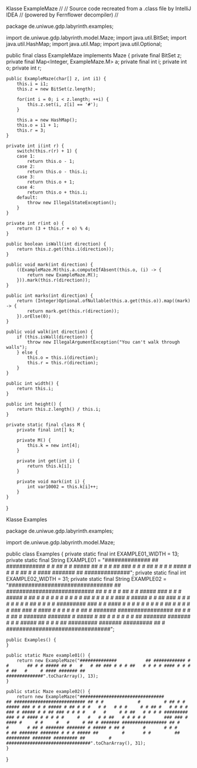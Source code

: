 Klasse ExampleMaze
//
// Source code recreated from a .class file by IntelliJ IDEA
// (powered by Fernflower decompiler)
//

package de.uniwue.gdp.labyrinth.examples;

import de.uniwue.gdp.labyrinth.model.Maze;
import java.util.BitSet;
import java.util.HashMap;
import java.util.Map;
import java.util.Optional;

public final class ExampleMaze implements Maze {
    private final BitSet z;
    private final Map<Integer, ExampleMaze.M> a;
    private final int i;
    private int o;
    private int r;

    public ExampleMaze(char[] z, int i1) {
        this.i = i1;
        this.z = new BitSet(z.length);

        for(int i = 0; i < z.length; ++i) {
            this.z.set(i, z[i] == '#');
        }

        this.a = new HashMap();
        this.o = i1 + 1;
        this.r = 3;
    }

    private int i(int r) {
        switch(this.r(r) + 1) {
        case 1:
            return this.o - 1;
        case 2:
            return this.o - this.i;
        case 3:
            return this.o + 1;
        case 4:
            return this.o + this.i;
        default:
            throw new IllegalStateException();
        }
    }

    private int r(int o) {
        return (3 + this.r + o) % 4;
    }

    public boolean isWall(int direction) {
        return this.z.get(this.i(direction));
    }

    public void mark(int direction) {
        ((ExampleMaze.M)this.a.computeIfAbsent(this.o, (i) -> {
            return new ExampleMaze.M();
        })).mark(this.r(direction));
    }

    public int marks(int direction) {
        return (Integer)Optional.ofNullable(this.a.get(this.o)).map((mark) -> {
            return mark.get(this.r(direction));
        }).orElse(0);
    }

    public void walk(int direction) {
        if (this.isWall(direction)) {
            throw new IllegalArgumentException("You can't walk through walls");
        } else {
            this.o = this.i(direction);
            this.r = this.r(direction);
        }
    }

    public int width() {
        return this.i;
    }

    public int height() {
        return this.z.length() / this.i;
    }

    private static final class M {
        private final int[] k;

        private M() {
            this.k = new int[4];
        }

        private int get(int i) {
            return this.k[i];
        }

        private void mark(int i) {
            int var10002 = this.k[i]++;
        }
    }
}




Klasse Examples


package de.uniwue.gdp.labyrinth.examples;

import de.uniwue.gdp.labyrinth.model.Maze;

public class Examples {
    private static final int EXAMPLE01_WIDTH = 13;
    private static final String EXAMPLE01 = "##############           ## ############ # #       ## # # ##### ## #   #   # ## ### # # # ##   # # # # #### # # # # ##   #     # #### ####### ##           ##############";
    private static final int EXAMPLE02_WIDTH = 31;
    private static final String EXAMPLE02 = "################################                             ## ########################### ## # #             #         # ## # # ##### ### # # # ##### # ## # # #   # #   # # #     # # ## #   # # # # ### # ##### # # ## ### # # # #   #   #     # # ##   # # # # ######### ### # # #### # # # # #     #   #   # # ##   # # # # #       ### ### # #### #     # #     #   #     # ## # ####### ################# ## #                 #       # ## # ####### ####### # ##### # ## #       #       # # #     # ## ####### ####### # # # ##### ##         #       # #         ## ######### ####### ######### ##         #                   ################################";

    public Examples() {
    }

    public static Maze example01() {
        return new ExampleMaze("##############           ## ############ # #       ## # # ##### ## #   #   # ## ### # # # ##   # # # # #### # # # # ##   #     # #### ####### ##           ##############".toCharArray(), 13);
    }

    public static Maze example02() {
        return new ExampleMaze("################################                             ## ########################### ## # #             #         # ## # # ##### ### # # # ##### # ## # # #   # #   # # #     # # ## #   # # # # ### # ##### # # ## ### # # # #   #   #     # # ##   # # # # ######### ### # # #### # # # # #     #   #   # # ##   # # # # #       ### ### # #### #     # #     #   #     # ## # ####### ################# ## #                 #       # ## # ####### ####### # ##### # ## #       #       # # #     # ## ####### ####### # # # ##### ##         #       # #         ## ######### ####### ######### ##         #                   ################################".toCharArray(), 31);
    }
}



